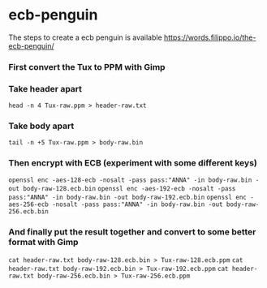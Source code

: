 # ecb-penguin

The steps to create a ecb penguin is available https://words.filippo.io/the-ecb-penguin/

### First convert the Tux to PPM with Gimp

### Take header apart
`head -n 4 Tux-raw.ppm > header-raw.txt`

### Take body apart
`tail -n +5 Tux-raw.ppm > body-raw.bin`

### Then encrypt with ECB (experiment with some different keys)
`openssl enc -aes-128-ecb -nosalt -pass pass:"ANNA" -in body-raw.bin -out body-raw-128.ecb.bin`
`openssl enc -aes-192-ecb -nosalt -pass pass:"ANNA" -in body-raw.bin -out body-raw-192.ecb.bin`
`openssl enc -aes-256-ecb -nosalt -pass pass:"ANNA" -in body-raw.bin -out body-raw-256.ecb.bin`

### And finally put the result together and convert to some better format with Gimp

`cat header-raw.txt body-raw-128.ecb.bin > Tux-raw-128.ecb.ppm`
`cat header-raw.txt body-raw-192.ecb.bin > Tux-raw-192.ecb.ppm`
`cat header-raw.txt body-raw-256.ecb.bin > Tux-raw-256.ecb.ppm`
